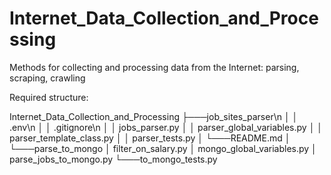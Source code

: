 # Internet_Data_Collection_and_Processing
Methods for collecting and processing data from the Internet: parsing, scraping, crawling

Required structure:

Internet_Data_Collection_and_Processing
├───job_sites_parser\n
│   │   .env\n
│   │   .gitignore\n
│   │   jobs_parser.py
│   │   parser_global_variables.py
│   │   parser_template_class.py
│   │   parser_tests.py
│   └───README.md
│
└───parse_to_mongo
    │   filter_on_salary.py
    │   mongo_global_variables.py
    │   parse_jobs_to_mongo.py
    └───to_mongo_tests.py
